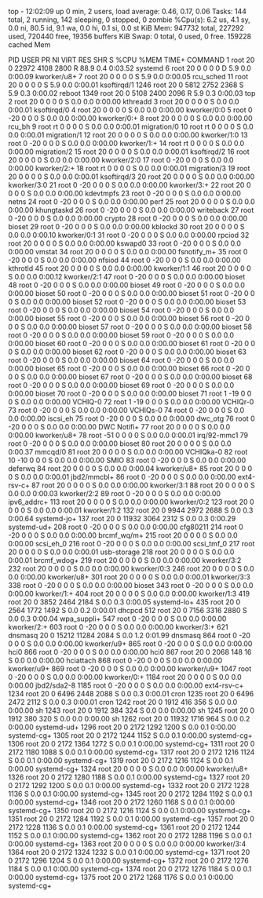 top - 12:02:09 up 0 min,  2 users,  load average: 0.46, 0.17, 0.06
Tasks: 144 total,   2 running, 142 sleeping,   0 stopped,   0 zombie
%Cpu(s):  6.2 us,  4.1 sy,  0.0 ni, 80.5 id,  9.1 wa,  0.0 hi,  0.1 si,  0.0 st
KiB Mem:    947732 total,   227292 used,   720440 free,    19356 buffers
KiB Swap:        0 total,        0 used,        0 free.   159228 cached Mem

  PID USER      PR  NI    VIRT    RES    SHR S  %CPU %MEM     TIME+ COMMAND
    1 root      20   0   22972   4108   2800 R  88.9  0.4   0:03.52 systemd
    6 root      20   0       0      0      0 D   5.9  0.0   0:00.09 kworker/u8+
    7 root      20   0       0      0      0 S   5.9  0.0   0:00.05 rcu_sched
   11 root      20   0       0      0      0 S   5.9  0.0   0:00.01 ksoftirqd/1
 1246 root      20   0    5812   2752   2368 S   5.9  0.3   0:00.02 reboot
 1349 root      20   0    5108   2400   2096 R   5.9  0.3   0:00.03 top
    2 root      20   0       0      0      0 S   0.0  0.0   0:00.00 kthreadd
    3 root      20   0       0      0      0 S   0.0  0.0   0:00.01 ksoftirqd/0
    4 root      20   0       0      0      0 S   0.0  0.0   0:00.00 kworker/0:0
    5 root       0 -20       0      0      0 S   0.0  0.0   0:00.00 kworker/0:+
    8 root      20   0       0      0      0 S   0.0  0.0   0:00.00 rcu_bh
    9 root      rt   0       0      0      0 S   0.0  0.0   0:00.01 migration/0
   10 root      rt   0       0      0      0 S   0.0  0.0   0:00.01 migration/1
   12 root      20   0       0      0      0 S   0.0  0.0   0:00.00 kworker/1:0
   13 root       0 -20       0      0      0 S   0.0  0.0   0:00.00 kworker/1:+
   14 root      rt   0       0      0      0 S   0.0  0.0   0:00.00 migration/2
   15 root      20   0       0      0      0 S   0.0  0.0   0:00.01 ksoftirqd/2
   16 root      20   0       0      0      0 S   0.0  0.0   0:00.00 kworker/2:0
   17 root       0 -20       0      0      0 S   0.0  0.0   0:00.00 kworker/2:+
   18 root      rt   0       0      0      0 S   0.0  0.0   0:00.01 migration/3
   19 root      20   0       0      0      0 S   0.0  0.0   0:00.01 ksoftirqd/3
   20 root      20   0       0      0      0 S   0.0  0.0   0:00.00 kworker/3:0
   21 root       0 -20       0      0      0 S   0.0  0.0   0:00.00 kworker/3:+
   22 root      20   0       0      0      0 S   0.0  0.0   0:00.00 kdevtmpfs
   23 root       0 -20       0      0      0 S   0.0  0.0   0:00.00 netns
   24 root       0 -20       0      0      0 S   0.0  0.0   0:00.00 perf
   25 root      20   0       0      0      0 S   0.0  0.0   0:00.00 khungtaskd
   26 root       0 -20       0      0      0 S   0.0  0.0   0:00.00 writeback
   27 root       0 -20       0      0      0 S   0.0  0.0   0:00.00 crypto
   28 root       0 -20       0      0      0 S   0.0  0.0   0:00.00 bioset
   29 root       0 -20       0      0      0 S   0.0  0.0   0:00.00 kblockd
   30 root      20   0       0      0      0 S   0.0  0.0   0:00.10 kworker/0:1
   31 root       0 -20       0      0      0 S   0.0  0.0   0:00.00 rpciod
   32 root      20   0       0      0      0 S   0.0  0.0   0:00.00 kswapd0
   33 root       0 -20       0      0      0 S   0.0  0.0   0:00.00 vmstat
   34 root      20   0       0      0      0 S   0.0  0.0   0:00.00 fsnotify_m+
   35 root       0 -20       0      0      0 S   0.0  0.0   0:00.00 nfsiod
   44 root       0 -20       0      0      0 S   0.0  0.0   0:00.00 kthrotld
   45 root      20   0       0      0      0 S   0.0  0.0   0:00.00 kworker/1:1
   46 root      20   0       0      0      0 S   0.0  0.0   0:00.12 kworker/2:1
   47 root       0 -20       0      0      0 S   0.0  0.0   0:00.00 bioset
   48 root       0 -20       0      0      0 S   0.0  0.0   0:00.00 bioset
   49 root       0 -20       0      0      0 S   0.0  0.0   0:00.00 bioset
   50 root       0 -20       0      0      0 S   0.0  0.0   0:00.00 bioset
   51 root       0 -20       0      0      0 S   0.0  0.0   0:00.00 bioset
   52 root       0 -20       0      0      0 S   0.0  0.0   0:00.00 bioset
   53 root       0 -20       0      0      0 S   0.0  0.0   0:00.00 bioset
   54 root       0 -20       0      0      0 S   0.0  0.0   0:00.00 bioset
   55 root       0 -20       0      0      0 S   0.0  0.0   0:00.00 bioset
   56 root       0 -20       0      0      0 S   0.0  0.0   0:00.00 bioset
   57 root       0 -20       0      0      0 S   0.0  0.0   0:00.00 bioset
   58 root       0 -20       0      0      0 S   0.0  0.0   0:00.00 bioset
   59 root       0 -20       0      0      0 S   0.0  0.0   0:00.00 bioset
   60 root       0 -20       0      0      0 S   0.0  0.0   0:00.00 bioset
   61 root       0 -20       0      0      0 S   0.0  0.0   0:00.00 bioset
   62 root       0 -20       0      0      0 S   0.0  0.0   0:00.00 bioset
   63 root       0 -20       0      0      0 S   0.0  0.0   0:00.00 bioset
   64 root       0 -20       0      0      0 S   0.0  0.0   0:00.00 bioset
   65 root       0 -20       0      0      0 S   0.0  0.0   0:00.00 bioset
   66 root       0 -20       0      0      0 S   0.0  0.0   0:00.00 bioset
   67 root       0 -20       0      0      0 S   0.0  0.0   0:00.00 bioset
   68 root       0 -20       0      0      0 S   0.0  0.0   0:00.00 bioset
   69 root       0 -20       0      0      0 S   0.0  0.0   0:00.00 bioset
   70 root       0 -20       0      0      0 S   0.0  0.0   0:00.00 bioset
   71 root       1 -19       0      0      0 S   0.0  0.0   0:00.00 VCHIQ-0
   72 root       1 -19       0      0      0 S   0.0  0.0   0:00.00 VCHIQr-0
   73 root       0 -20       0      0      0 S   0.0  0.0   0:00.00 VCHIQs-0
   74 root       0 -20       0      0      0 S   0.0  0.0   0:00.00 iscsi_eh
   75 root       0 -20       0      0      0 S   0.0  0.0   0:00.00 dwc_otg
   76 root       0 -20       0      0      0 S   0.0  0.0   0:00.00 DWC Notifi+
   77 root      20   0       0      0      0 S   0.0  0.0   0:00.00 kworker/u8+
   78 root     -51   0       0      0      0 S   0.0  0.0   0:00.01 irq/92-mmc1
   79 root       0 -20       0      0      0 S   0.0  0.0   0:00.00 bioset
   80 root      20   0       0      0      0 S   0.0  0.0   0:00.37 mmcqd/0
   81 root      20   0       0      0      0 S   0.0  0.0   0:00.00 VCHIQka-0
   82 root      10 -10       0      0      0 S   0.0  0.0   0:00.00 SMIO
   83 root       0 -20       0      0      0 S   0.0  0.0   0:00.00 deferwq
   84 root      20   0       0      0      0 S   0.0  0.0   0:00.04 kworker/u8+
   85 root      20   0       0      0      0 S   0.0  0.0   0:00.01 jbd2/mmcbl+
   86 root       0 -20       0      0      0 S   0.0  0.0   0:00.00 ext4-rsv-c+
   87 root      20   0       0      0      0 S   0.0  0.0   0:00.00 kworker/3:1
   88 root      20   0       0      0      0 S   0.0  0.0   0:00.03 kworker/2:2
   89 root       0 -20       0      0      0 S   0.0  0.0   0:00.00 ipv6_addrc+
  113 root      20   0       0      0      0 S   0.0  0.0   0:00.00 kworker/0:2
  123 root      20   0       0      0      0 S   0.0  0.0   0:00.01 kworker/1:2
  132 root      20   0    9944   2972   2688 S   0.0  0.3   0:00.64 systemd-jo+
  137 root      20   0   11932   3064   2312 S   0.0  0.3   0:00.29 systemd-ud+
  208 root       0 -20       0      0      0 S   0.0  0.0   0:00.00 cfg80211
  214 root       0 -20       0      0      0 S   0.0  0.0   0:00.00 brcmf_wq/m+
  215 root      20   0       0      0      0 S   0.0  0.0   0:00.00 scsi_eh_0
  216 root       0 -20       0      0      0 S   0.0  0.0   0:00.00 scsi_tmf_0
  217 root      20   0       0      0      0 S   0.0  0.0   0:00.01 usb-storage
  218 root      20   0       0      0      0 S   0.0  0.0   0:00.01 brcmf_wdog+
  219 root      20   0       0      0      0 S   0.0  0.0   0:00.00 kworker/3:2
  232 root      20   0       0      0      0 S   0.0  0.0   0:00.00 kworker/0:3
  246 root      20   0       0      0      0 S   0.0  0.0   0:00.00 kworker/u8+
  301 root      20   0       0      0      0 S   0.0  0.0   0:00.01 kworker/3:3
  338 root       0 -20       0      0      0 S   0.0  0.0   0:00.00 bioset
  343 root       0 -20       0      0      0 S   0.0  0.0   0:00.00 kworker/1:+
  404 root      20   0       0      0      0 S   0.0  0.0   0:00.00 kworker/1:3
  419 root      20   0    3852   2464   2184 S   0.0  0.3   0:00.05 systemd-lo+
  435 root      20   0    2564   1772   1492 S   0.0  0.2   0:00.01 dhcpcd
  512 root      20   0    7156   3316   2880 S   0.0  0.3   0:00.04 wpa_suppli+
  547 root       0 -20       0      0      0 S   0.0  0.0   0:00.00 kworker/2:+
  603 root       0 -20       0      0      0 S   0.0  0.0   0:00.00 kworker/3:+
  621 dnsmasq   20   0   15212  11284   2084 S   0.0  1.2   0:01.99 dnsmasq
  864 root       0 -20       0      0      0 S   0.0  0.0   0:00.00 kworker/u9+
  865 root       0 -20       0      0      0 S   0.0  0.0   0:00.00 hci0
  866 root       0 -20       0      0      0 S   0.0  0.0   0:00.00 hci0
  867 root      20   0    2068    148     16 S   0.0  0.0   0:00.00 hciattach
  868 root       0 -20       0      0      0 S   0.0  0.0   0:00.00 kworker/u9+
  869 root       0 -20       0      0      0 S   0.0  0.0   0:00.00 kworker/u9+
 1047 root       0 -20       0      0      0 S   0.0  0.0   0:00.00 kworker/0:+
 1184 root      20   0       0      0      0 S   0.0  0.0   0:00.00 jbd2/sda2-8
 1185 root       0 -20       0      0      0 S   0.0  0.0   0:00.00 ext4-rsv-c+
 1234 root      20   0    6496   2448   2088 S   0.0  0.3   0:00.01 cron
 1235 root      20   0    6496   2472   2112 S   0.0  0.3   0:00.01 cron
 1242 root      20   0    1912    416    356 S   0.0  0.0   0:00.00 sh
 1243 root      20   0    1912    384    324 S   0.0  0.0   0:00.00 sh
 1245 root      20   0    1912    380    320 S   0.0  0.0   0:00.00 sh
 1262 root      20   0   11932   1716    964 S   0.0  0.2   0:00.00 systemd-ud+
 1296 root      20   0    2172   1292   1200 S   0.0  0.1   0:00.00 systemd-cg+
 1305 root      20   0    2172   1244   1152 S   0.0  0.1   0:00.00 systemd-cg+
 1306 root      20   0    2172   1364   1272 S   0.0  0.1   0:00.00 systemd-cg+
 1311 root      20   0    2172   1180   1088 S   0.0  0.1   0:00.00 systemd-cg+
 1317 root      20   0    2172   1216   1124 S   0.0  0.1   0:00.00 systemd-cg+
 1319 root      20   0    2172   1216   1124 S   0.0  0.1   0:00.00 systemd-cg+
 1324 root      20   0       0      0      0 S   0.0  0.0   0:00.00 kworker/u8+
 1326 root      20   0    2172   1280   1188 S   0.0  0.1   0:00.00 systemd-cg+
 1327 root      20   0    2172   1292   1200 S   0.0  0.1   0:00.00 systemd-cg+
 1332 root      20   0    2172   1228   1136 S   0.0  0.1   0:00.00 systemd-cg+
 1345 root      20   0    2172   1284   1192 S   0.0  0.1   0:00.00 systemd-cg+
 1346 root      20   0    2172   1260   1168 S   0.0  0.1   0:00.00 systemd-cg+
 1350 root      20   0    2172   1216   1124 S   0.0  0.1   0:00.00 systemd-cg+
 1351 root      20   0    2172   1284   1192 S   0.0  0.1   0:00.00 systemd-cg+
 1357 root      20   0    2172   1228   1136 S   0.0  0.1   0:00.00 systemd-cg+
 1361 root      20   0    2172   1244   1152 S   0.0  0.1   0:00.00 systemd-cg+
 1362 root      20   0    2172   1288   1196 S   0.0  0.1   0:00.00 systemd-cg+
 1363 root      20   0       0      0      0 S   0.0  0.0   0:00.00 kworker/3:4
 1364 root      20   0    2172   1324   1232 S   0.0  0.1   0:00.00 systemd-cg+
 1371 root      20   0    2172   1296   1204 S   0.0  0.1   0:00.00 systemd-cg+
 1372 root      20   0    2172   1276   1184 S   0.0  0.1   0:00.00 systemd-cg+
 1374 root      20   0    2172   1276   1184 S   0.0  0.1   0:00.00 systemd-cg+
 1375 root      20   0    2172   1268   1176 S   0.0  0.1   0:00.00 systemd-cg+
